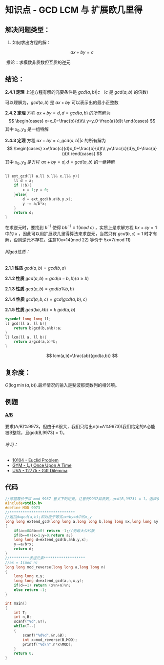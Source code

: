 # 知识点 - GCD LCM 与 扩展欧几里得





## 解决问题类型：

1. 如何求出方程的解：

$$
ax+by=c
$$

​	推论：求模数非质数但互质的逆元



## 结论：

**2.4.1 定理** 上述方程有解的充要条件是 $gcd(a,b)|c$ （$c$ 是 $gcd(a,b)$ 的倍数）

可以理解为，$gcd(a,b)$ 是 $ax+by$ 可以表示出的最小正整数

**2.4.2 定理** 方程 $ax+by=d,d=gcd(a,b)$ 的所有解为
$$
\begin{cases}
x=x_0+\frac{b}{d}t\\
y=y_0-\frac{a}{d}t
\end{cases}
$$
其中 $x_0,y_0$ 是一组特解

**2.4.3 定理** 方程 $ax+by=c,gcd(a,b)|c$ 的所有解为
$$
\begin{cases}
x=\frac{c}{d}x_0+\frac{b}{d}t\\
y=\frac{c}{d}y_0-\frac{a}{d}t
\end{cases}
$$
其中 $x_0,y_0$ 是方程 $ax+by=d,d=gcd(a,b)$ 的一组特解

```cpp

ll ext_gcd(ll a,ll b,ll& x,ll& y){
    ll d = a;
    if (!b){
        x = 1;y = 0;
    }else{
        d = ext_gcd(b,a%b,y,x);
        y -= a/b*x;
    }
    return d;
}
```



在求逆元时，要找到 $b^{-1}$ 使得 $bb^{-1}\equiv 1(mod\ c)$ ，实质上是求解方程 $bx+cy=1$ 中的 $x$ ，因此可以用扩展欧几里得算法来求逆元，当然只有 $gcd(b,c)=1$ 时才有解，否则逆元不存在。注意10x=14(mod 22) 等价于 5x=7(mod 11) 





###### 附gcd性质：

**2.1.1 性质** $gcd(a,b)=gcd(b,a)$

**2.1.2 性质** $gcd(a,b)=gcd(a-b,b)(a\ge b)$

**2.1.3 性质** $gcd(a,b)=gcd(a\%b,b)$  

**2.1.4 性质** $gcd(a,b,c)=gcd(gcd(a,b),c)$  

**2.1.5 性质** $gcd(ka,kb)=k\ gcd(a,b)$

```cpp
typedef long long ll;
ll gcd(ll a, ll b){
    return b?gcd(b,a%b):a;
}
ll lcm(ll a, ll b){
    return a/gcd(a,b)*b;
}
```


$$
lcm(a,b)=\frac{ab}{gcd(a,b)}
$$


## 复杂度：

 $O(\log \min(a, b))$.最坏情况的输入是斐波那契数列的相邻项。

## 例题

#### [A/B](http://acm.hdu.edu.cn/showproblem.php?pid=1576)

要求(A/B)%9973，但由于A很大，我们只给出n(n=A%9973)(我们给定的A必能被B整除，且gcd(B,9973) = 1)。

###### 练习：

- [10104 - Euclid Problem](https://uva.onlinejudge.org/index.php?option=com_onlinejudge&Itemid=8&page=show_problem&problem=1045)
- [GYM - (J) Once Upon A Time](http://codeforces.com/gym/100963)
- [UVA - 12775 - Gift Dilemma](https://uva.onlinejudge.org/index.php?option=com_onlinejudge&Itemid=8&page=show_problem&problem=4628)

## 代码

```cpp
//原题等价于求 mod 9937 意义下的逆元。注意到9937非质数，gcd(B,9973) = 1。选择使用扩展欧几里得求逆元
#include<stdio.h>
#define MOD 9973
//******************************
//返回d=gcd(a,b);和对应于等式ax+by=d中的x,y
long long extend_gcd(long long a,long long b,long long &x,long long &y)
{
    if(a==0&&b==0) return -1;//无最大公约数
    if(b==0){x=1;y=0;return a;}
    long long d=extend_gcd(b,a%b,y,x);
    y-=a/b*x;
    return d;
}
//*********求逆元素*******************
//ax = 1(mod n)
long long mod_reverse(long long a,long long n)
{
    long long x,y;
    long long d=extend_gcd(a,n,x,y);
    if(d==1) return (x%n+n)%n;
    else return -1;
}

int main()
{
    int T;
    int n,B;
    scanf("%d",&T);
    while(T--)
    {
        scanf("%d%d",&n,&B);
        int x=mod_reverse(B,MOD);
        printf("%d\n",n*x%MOD);
    }
    return 0;
}
```





